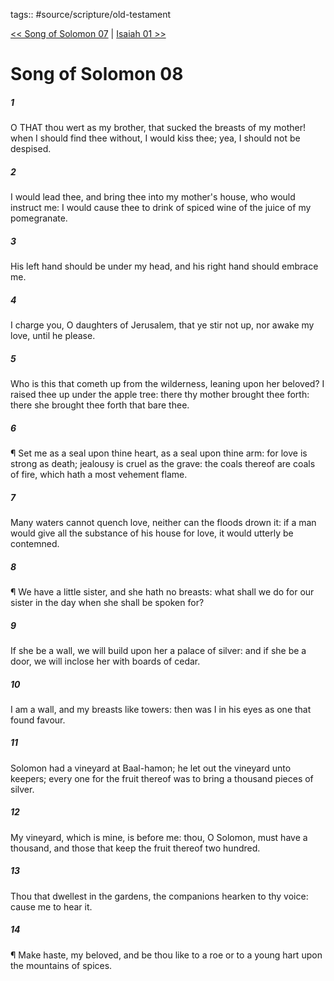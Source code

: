 tags:: #source/scripture/old-testament

[<< Song of Solomon 07](old-testament/22_Song_of_Solomon/Song_of_Solomon_07.md) | [Isaiah 01 >>](old-testament/23_Isaiah/Isaiah_01.md)

# Song of Solomon 08

##### 1

O THAT thou wert as my brother, that sucked the breasts of my mother! when I should find thee without, I would kiss thee; yea, I should not be despised.

##### 2

I would lead thee, and bring thee into my mother's house, who would instruct me: I would cause thee to drink of spiced wine of the juice of my pomegranate.

##### 3

His left hand should be under my head, and his right hand should embrace me.

##### 4

I charge you, O daughters of Jerusalem, that ye stir not up, nor awake my love, until he please.

##### 5

Who is this that cometh up from the wilderness, leaning upon her beloved? I raised thee up under the apple tree: there thy mother brought thee forth: there she brought thee forth that bare thee.

##### 6

¶ Set me as a seal upon thine heart, as a seal upon thine arm: for love is strong as death; jealousy is cruel as the grave: the coals thereof are coals of fire, which hath a most vehement flame.

##### 7

Many waters cannot quench love, neither can the floods drown it: if a man would give all the substance of his house for love, it would utterly be contemned.

##### 8

¶ We have a little sister, and she hath no breasts: what shall we do for our sister in the day when she shall be spoken for?

##### 9

If she be a wall, we will build upon her a palace of silver: and if she be a door, we will inclose her with boards of cedar.

##### 10

I am a wall, and my breasts like towers: then was I in his eyes as one that found favour.

##### 11

Solomon had a vineyard at Baal-hamon; he let out the vineyard unto keepers; every one for the fruit thereof was to bring a thousand pieces of silver.

##### 12

My vineyard, which is mine, is before me: thou, O Solomon, must have a thousand, and those that keep the fruit thereof two hundred.

##### 13

Thou that dwellest in the gardens, the companions hearken to thy voice: cause me to hear it.

##### 14

¶ Make haste, my beloved, and be thou like to a roe or to a young hart upon the mountains of spices.

